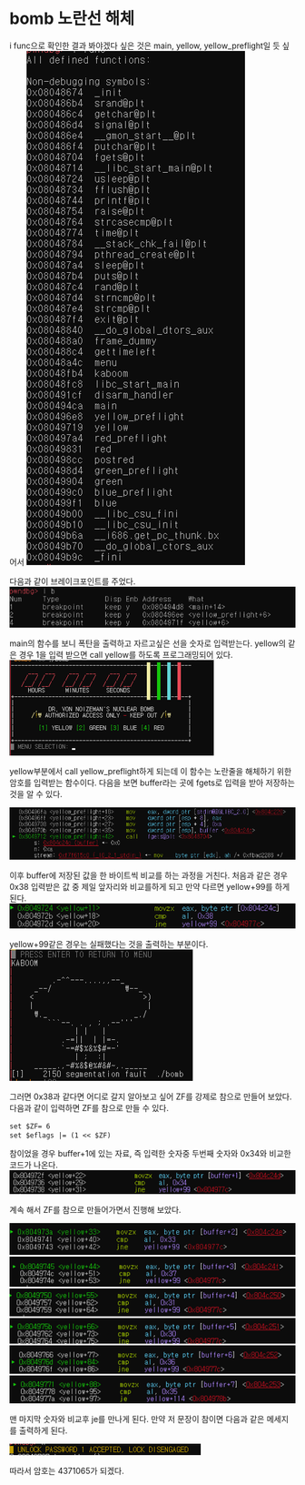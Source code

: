 # bomb 노란선 해체

i func으로 확인한 결과 봐야겠다 싶은 것은 main, yellow, yellow_preflight일 듯 싶어서 
![](1.png)

다음과 같이 브레이크포인트를 주었다.
![](2.png)

main의 함수를 보니 폭탄을 출력하고 자르고싶은 선을 숫자로 입력받는다. yellow의 같은 경우 1을 입력 받으면 call yellow를 하도록 프로그래밍되어 있다.
![](3.png)

yellow부분에서 call yellow_preflight하게 되는데 이 함수는 노란줄을 해체하기 위한 암호를 입력받는 함수이다. 다음을 보면 buffer라는 곳에 fgets로 입력을 받아 저장하는 것을 알 수 있다.

![](4.png)

이후 buffer에 저장된 값을 한 바이트씩 비교를 하는 과정을 거친다. 처음과 같은 경우 0x38 입력받은 값 중 제일 앞자리와 비교를하게 되고 만약 다르면 yellow+99를 하게 된다.
![](5.png) 

yellow+99같은 경우는 실패했다는 것을 출력하는 부분이다.
![](6.png)

그러면 0x38과 같다면 어디로 갈지 알아보고 싶어 ZF를 강제로 참으로 만들어 보았다. 다음과 같이 입력하면 ZF를 참으로 만들 수 있다.
```
set $ZF= 6    
set $eflags |= (1 << $ZF)
```
참이었을 경우 buffer+1에 있는 자료, 즉 입력한 숫자중 두번째 숫자와 0x34와 비교한 코드가 나온다. 
![](7.png)


계속 해서 ZF를 참으로 만들어가면서 진행해 보았다.

![](8.png)
![](9.png)
![](10.png)
![](11.png)
![](12.png)
![](13.png)

맨 마지막 숫자와 비교후 je를 만나게 된다. 만약 저 문장이 참이면 다음과 같은 메세지를 출력하게 된다.

![](14.png)

따라서 암호는 4371065가 되겠다.